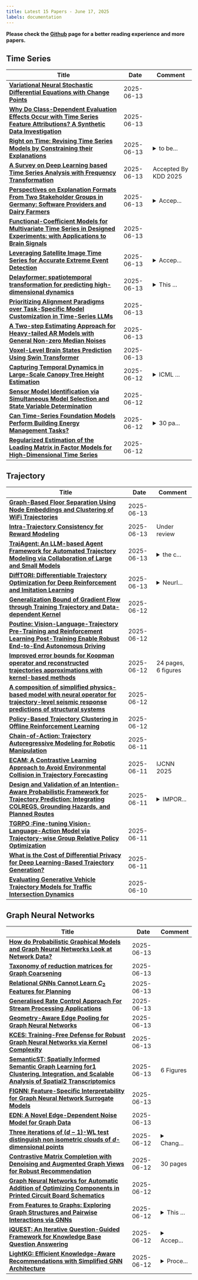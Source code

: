 ```yaml
---
title: Latest 15 Papers - June 17, 2025
labels: documentation
---
```

**Please check the [Github](https://github.com/zezhishao/MTS_Daily_ArXiv) page for a better reading experience and more papers.**

## Time Series
| **Title** | **Date** | **Comment** |
| --- | --- | --- |
| **[Variational Neural Stochastic Differential Equations with Change Points](http://arxiv.org/abs/2411.00635v2)** | 2025-06-13 |  |
| **[Why Do Class-Dependent Evaluation Effects Occur with Time Series Feature Attributions? A Synthetic Data Investigation](http://arxiv.org/abs/2506.11790v1)** | 2025-06-13 |  |
| **[Right on Time: Revising Time Series Models by Constraining their Explanations](http://arxiv.org/abs/2402.12921v5)** | 2025-06-13 | <details><summary>to be...</summary><p>to be published in ECML PKDD 2025</p></details> |
| **[A Survey on Deep Learning based Time Series Analysis with Frequency Transformation](http://arxiv.org/abs/2302.02173v6)** | 2025-06-13 | Accepted By KDD 2025 |
| **[Perspectives on Explanation Formats From Two Stakeholder Groups in Germany: Software Providers and Dairy Farmers](http://arxiv.org/abs/2506.11665v1)** | 2025-06-13 | <details><summary>Accep...</summary><p>Accepted at IJCAI 2024, Explainable AI Workshop</p></details> |
| **[Functional-Coefficient Models for Multivariate Time Series in Designed Experiments: with Applications to Brain Signals](http://arxiv.org/abs/2208.00292v3)** | 2025-06-13 |  |
| **[Leveraging Satellite Image Time Series for Accurate Extreme Event Detection](http://arxiv.org/abs/2506.11544v1)** | 2025-06-13 | <details><summary>Accep...</summary><p>Accepted to the WACV 2025 Workshop on GeoCV. Code, datasets, and model checkpoints available at: https://github.com/hfangcat/SITS-ExtremeEvents</p></details> |
| **[Delayformer: spatiotemporal transformation for predicting high-dimensional dynamics](http://arxiv.org/abs/2506.11528v1)** | 2025-06-13 | <details><summary>This ...</summary><p>This paper is currently under review</p></details> |
| **[Prioritizing Alignment Paradigms over Task-Specific Model Customization in Time-Series LLMs](http://arxiv.org/abs/2506.11512v1)** | 2025-06-13 |  |
| **[A Two-step Estimating Approach for Heavy-tailed AR Models with General Non-zero Median Noises](http://arxiv.org/abs/2506.11509v1)** | 2025-06-13 |  |
| **[Voxel-Level Brain States Prediction Using Swin Transformer](http://arxiv.org/abs/2506.11455v1)** | 2025-06-13 |  |
| **[Capturing Temporal Dynamics in Large-Scale Canopy Tree Height Estimation](http://arxiv.org/abs/2501.19328v2)** | 2025-06-12 | <details><summary>ICML ...</summary><p>ICML Camera-Ready, 9 pages main paper, 8 pages references and appendix, 9 figures, 8 tables</p></details> |
| **[Sensor Model Identification via Simultaneous Model Selection and State Variable Determination](http://arxiv.org/abs/2506.11263v1)** | 2025-06-12 |  |
| **[Can Time-Series Foundation Models Perform Building Energy Management Tasks?](http://arxiv.org/abs/2506.11250v1)** | 2025-06-12 | <details><summary>30 pa...</summary><p>30 pages, 5 tables, 8 figures. Under review for Data-Centric Engineering journal</p></details> |
| **[Regularized Estimation of the Loading Matrix in Factor Models for High-Dimensional Time Series](http://arxiv.org/abs/2506.11232v1)** | 2025-06-12 |  |

## Trajectory
| **Title** | **Date** | **Comment** |
| --- | --- | --- |
| **[Graph-Based Floor Separation Using Node Embeddings and Clustering of WiFi Trajectories](http://arxiv.org/abs/2505.08088v2)** | 2025-06-13 |  |
| **[Intra-Trajectory Consistency for Reward Modeling](http://arxiv.org/abs/2506.09096v2)** | 2025-06-13 | Under review |
| **[TrajAgent: An LLM-based Agent Framework for Automated Trajectory Modeling via Collaboration of Large and Small Models](http://arxiv.org/abs/2410.20445v3)** | 2025-06-13 | <details><summary>the c...</summary><p>the code will be openly accessible at: https://github.com/tsinghua-fib-lab/TrajAgent</p></details> |
| **[DiffTORI: Differentiable Trajectory Optimization for Deep Reinforcement and Imitation Learning](http://arxiv.org/abs/2402.05421v5)** | 2025-06-13 | <details><summary>NeurI...</summary><p>NeurIPS 2024 (Spotlight)</p></details> |
| **[Generalization Bound of Gradient Flow through Training Trajectory and Data-dependent Kernel](http://arxiv.org/abs/2506.11357v1)** | 2025-06-12 |  |
| **[Poutine: Vision-Language-Trajectory Pre-Training and Reinforcement Learning Post-Training Enable Robust End-to-End Autonomous Driving](http://arxiv.org/abs/2506.11234v1)** | 2025-06-12 |  |
| **[Improved error bounds for Koopman operator and reconstructed trajectories approximations with kernel-based methods](http://arxiv.org/abs/2506.09266v2)** | 2025-06-12 | 24 pages, 6 figures |
| **[A composition of simplified physics-based model with neural operator for trajectory-level seismic response predictions of structural systems](http://arxiv.org/abs/2506.10569v1)** | 2025-06-12 |  |
| **[Policy-Based Trajectory Clustering in Offline Reinforcement Learning](http://arxiv.org/abs/2506.09202v2)** | 2025-06-12 |  |
| **[Chain-of-Action: Trajectory Autoregressive Modeling for Robotic Manipulation](http://arxiv.org/abs/2506.09990v1)** | 2025-06-11 |  |
| **[ECAM: A Contrastive Learning Approach to Avoid Environmental Collision in Trajectory Forecasting](http://arxiv.org/abs/2506.09626v1)** | 2025-06-11 | IJCNN 2025 |
| **[Design and Validation of an Intention-Aware Probabilistic Framework for Trajectory Prediction: Integrating COLREGS, Grounding Hazards, and Planned Routes](http://arxiv.org/abs/2504.00731v2)** | 2025-06-11 | <details><summary>IMPOR...</summary><p>IMPORTANT: This preprint is not the final version. The peer-reviewed and updated version is published in Ocean Engineering journal [https://doi.org/10.1016/j.oceaneng.2025.121564]</p></details> |
| **[TGRPO :Fine-tuning Vision-Language-Action Model via Trajectory-wise Group Relative Policy Optimization](http://arxiv.org/abs/2506.08440v2)** | 2025-06-11 |  |
| **[What is the Cost of Differential Privacy for Deep Learning-Based Trajectory Generation?](http://arxiv.org/abs/2506.09312v1)** | 2025-06-11 |  |
| **[Evaluating Generative Vehicle Trajectory Models for Traffic Intersection Dynamics](http://arxiv.org/abs/2506.08963v1)** | 2025-06-10 |  |

## Graph Neural Networks
| **Title** | **Date** | **Comment** |
| --- | --- | --- |
| **[How do Probabilistic Graphical Models and Graph Neural Networks Look at Network Data?](http://arxiv.org/abs/2506.11869v1)** | 2025-06-13 |  |
| **[Taxonomy of reduction matrices for Graph Coarsening](http://arxiv.org/abs/2506.11743v1)** | 2025-06-13 |  |
| **[Relational GNNs Cannot Learn $C_2$ Features for Planning](http://arxiv.org/abs/2506.11721v1)** | 2025-06-13 |  |
| **[Generalised Rate Control Approach For Stream Processing Applications](http://arxiv.org/abs/2506.11710v1)** | 2025-06-13 |  |
| **[Geometry-Aware Edge Pooling for Graph Neural Networks](http://arxiv.org/abs/2506.11700v1)** | 2025-06-13 |  |
| **[KCES: Training-Free Defense for Robust Graph Neural Networks via Kernel Complexity](http://arxiv.org/abs/2506.11611v1)** | 2025-06-13 |  |
| **[SemanticST: Spatially Informed Semantic Graph Learning for1 Clustering, Integration, and Scalable Analysis of Spatial2 Transcriptomics](http://arxiv.org/abs/2506.11491v1)** | 2025-06-13 | 6 Figures |
| **[FIGNN: Feature-Specific Interpretability for Graph Neural Network Surrogate Models](http://arxiv.org/abs/2506.11398v1)** | 2025-06-13 |  |
| **[EDN: A Novel Edge-Dependent Noise Model for Graph Data](http://arxiv.org/abs/2506.11368v1)** | 2025-06-13 |  |
| **[Three iterations of $(d-1)$-WL test distinguish non isometric clouds of $d$-dimensional points](http://arxiv.org/abs/2303.12853v4)** | 2025-06-12 | <details><summary>Chang...</summary><p>Changes to previous version: new results, inability of 1-WL to recognize planar point clouds in R^3, and incompleteness of 2-WL in R^6</p></details> |
| **[Contrastive Matrix Completion with Denoising and Augmented Graph Views for Robust Recommendation](http://arxiv.org/abs/2506.10658v1)** | 2025-06-12 | 30 pages |
| **[Graph Neural Networks for Automatic Addition of Optimizing Components in Printed Circuit Board Schematics](http://arxiv.org/abs/2506.10577v1)** | 2025-06-12 |  |
| **[From Features to Graphs: Exploring Graph Structures and Pairwise Interactions via GNNs](http://arxiv.org/abs/2502.13471v2)** | 2025-06-12 | <details><summary>This ...</summary><p>This work has been submitted to the IEEE for possible publication</p></details> |
| **[iQUEST: An Iterative Question-Guided Framework for Knowledge Base Question Answering](http://arxiv.org/abs/2506.01784v2)** | 2025-06-12 | <details><summary>Accep...</summary><p>Accepted to the 63rd Annual Meeting of the Association for Computational Linguistics (ACL 2025), Main Track</p></details> |
| **[LightKG: Efficient Knowledge-Aware Recommendations with Simplified GNN Architecture](http://arxiv.org/abs/2506.10347v1)** | 2025-06-12 | <details><summary>Proce...</summary><p>Proceedings of the 31st ACM SIGKDD Conference on Knowledge Discovery and Data Mining</p></details> |

